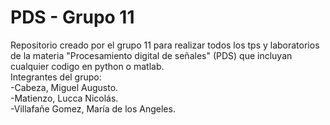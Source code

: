 # PDS - Grupo 11
Repositorio creado por el grupo 11 para realizar todos los tps y laboratorios de la materia "Procesamiento digital de señales" (PDS) que incluyan cualquier codigo en python o matlab.  
Integrantes del grupo:  
    -Cabeza, Miguel Augusto.   
    -Matienzo, Lucca Nicolás.   
    -Villafañe Gomez, María de los Angeles. 

